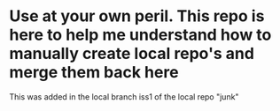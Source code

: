  # Use at your own peril. This repo is here to help me understand how to manually create local repo's and merge them back here

 This was added in the local branch iss1 of the local repo "junk"  
